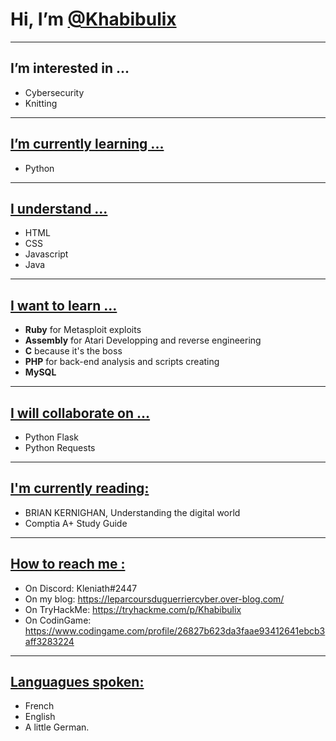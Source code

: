 <h1> Hi, I’m <u>@Khabibulix</u> </h1>

<hr>

<h2>I’m interested in ...</h2>

- Cybersecurity
- Knitting

<hr>





<h2><u>I’m currently learning ... </u></h2>

- Python

<hr>


<h2><u>I understand ...</u></h2>

- HTML
- CSS
- Javascript
- Java


<hr>


<h2><u>I want to learn ...</u></h2>

- <b>Ruby</b> for Metasploit exploits
- <b>Assembly</b> for Atari Developping and reverse engineering
- <b>C</b> because it's the boss
- <b>PHP</b> for back-end analysis and scripts creating
- <b>MySQL</b>

<hr>




<h2><u> I will collaborate on ...</u></h2>

- Python Flask
- Python Requests


<hr>


<h2><u> I'm currently reading:</u></h2>

- BRIAN KERNIGHAN, Understanding the digital world
- Comptia A+ Study Guide


<hr>


<h2><u>How to reach me :</u></h2>

- On Discord: Kleniath#2447
- On my blog: https://leparcoursduguerriercyber.over-blog.com/
- On TryHackMe: https://tryhackme.com/p/Khabibulix
- On CodinGame: https://www.codingame.com/profile/26827b623da3faae93412641ebcb3aff3283224


<hr>


<h2><u> Languagues spoken: </u></h2>

- French
- English
- A little German.

<!---
Khabibulix/Khabibulix is a ✨ special ✨ repository because its `README.md` (this file) appears on your GitHub profile.
You can click the Preview link to take a look at your changes.
--->
